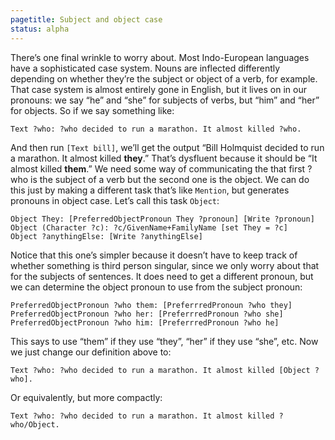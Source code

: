 ```yaml
---
pagetitle: Subject and object case
status: alpha
---
```


There’s one final wrinkle to worry about.  Most Indo-European languages have a sophisticated case system.  Nouns are inflected differently depending on whether they’re the subject or object of a verb, for example.  That case system is almost entirely gone in English, but it lives on in our pronouns: we say “he” and “she” for subjects of verbs, but “him” and “her” for objects.  So if we say something like:
```step
Text ?who: ?who decided to run a marathon. It almost killed ?who.
```
And then run `[Text bill]`, we’ll get the output “Bill Holmquist decided to run a marathon.  It almost killed **they**.”  That’s dysfluent because it should be “It almost killed **them**.”  We need some way of communicating the that first ?who is the subject of a verb but the second one is the object.  We can do this just by making a different task that’s like `Mention`, but generates pronouns in object case.  Let’s call this task `Object`:
```step
Object They: [PreferredObjectPronoun They ?pronoun] [Write ?pronoun]
Object (Character ?c): ?c/GivenName+FamilyName [set They = ?c]
Object ?anythingElse: [Write ?anythingElse]
```
Notice that this one’s simpler because it doesn’t have to keep track of whether something is third person singular, since we only worry about that for the subjects of sentences.  It does need to get a different pronoun, but we can determine the object pronoun to use from the subject pronoun:
```step
PreferredObjectPronoun ?who them: [PreferrredPronoun ?who they]
PreferredObjectPronoun ?who her: [PreferrredPronoun ?who she]
PreferredObjectPronoun ?who him: [PreferrredPronoun ?who he]
```
This says to use “them” if they use “they”, “her” if they use “she”, etc.  Now we just change our definition above to:
```step
Text ?who: ?who decided to run a marathon. It almost killed [Object ?who].
```
Or equivalently, but more compactly:
```step
Text ?who: ?who decided to run a marathon. It almost killed ?who/Object.
```

